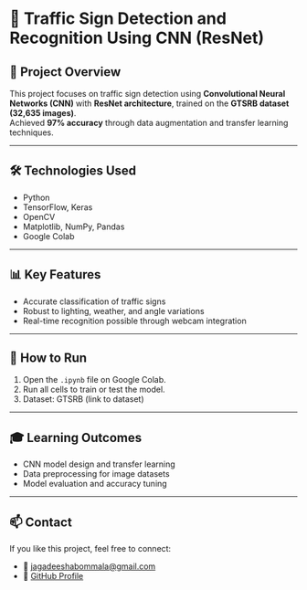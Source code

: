 # 🚦 Traffic Sign Detection and Recognition Using CNN (ResNet)

## 📂 Project Overview
This project focuses on traffic sign detection using **Convolutional Neural Networks (CNN)** with **ResNet architecture**, trained on the **GTSRB dataset (32,635 images)**.  
Achieved **97% accuracy** through data augmentation and transfer learning techniques.

---

## 🛠️ Technologies Used
- Python
- TensorFlow, Keras
- OpenCV
- Matplotlib, NumPy, Pandas
- Google Colab

---

## 📊 Key Features
- Accurate classification of traffic signs
- Robust to lighting, weather, and angle variations
- Real-time recognition possible through webcam integration

---

## 🚀 How to Run
1. Open the `.ipynb` file on Google Colab.
2. Run all cells to train or test the model.
3. Dataset: GTSRB (link to dataset)

---

## 🎓 Learning Outcomes
- CNN model design and transfer learning
- Data preprocessing for image datasets
- Model evaluation and accuracy tuning

---

## 📫 Contact
If you like this project, feel free to connect:
- 📧 jagadeeshabommala@gmail.com
- 🔗 [GitHub Profile](https://github.com/BOMMALAJAGADEESHA)
